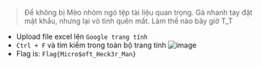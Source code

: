 
> Để không bị Mèo nhòm ngó tệp tài liệu quan trọng. Gà nhanh tay đặt mật khẩu, nhưng lại vô tình quên mất. Làm thế nào bây giờ T_T

* Upload file excel lên `Google trang tính`
* `Ctrl + F` và tìm kiếm trong toàn bộ trang tính
![image](https://user-images.githubusercontent.com/68783065/140450154-791490ed-0929-4caa-aa96-618e110e542d.png)
* Flag is: `Flag{Micro$oft_Heck3r_Man}`
